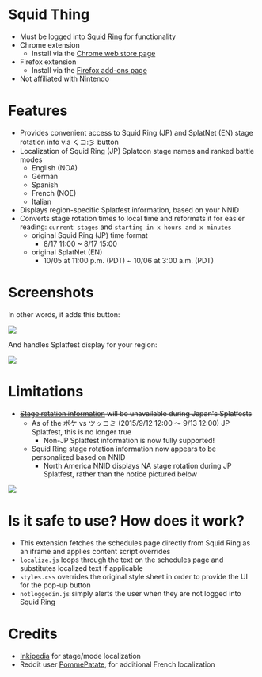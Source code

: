 # Squid Thing

- Must be logged into [Squid Ring](https://splatoon.nintendo.net/) for functionality
- Chrome extension
  - Install via the [Chrome web store page](https://chrome.google.com/webstore/detail/squid-thing/acladlefcbpicihheonbnonmgdemeoco)
- Firefox extension
  - Install via the [Firefox add-ons page](https://addons.mozilla.org/en-US/firefox/addon/squid-thing/)
- Not affiliated with Nintendo

# Features

- Provides convenient access to Squid Ring (JP) and SplatNet (EN) stage rotation info via くコ:彡 button
- Localization of Squid Ring (JP) Splatoon stage names and ranked battle modes
  - English (NOA)
  - German
  - Spanish
  - French (NOE)
  - Italian
- Displays region-specific Splatfest information, based on your NNID
- Converts stage rotation times to local time and reformats it for easier reading: `current stages` and `starting in x hours and x minutes`
  - original Squid Ring (JP) time format
     - 8/17 11:00 ~ 8/17 15:00
  - original SplatNet (EN)
     - 10/05 at 11:00 p.m. (PDT) ~ 10/06 at 3:00 a.m. (PDT)

# Screenshots

In other words, it adds this button:

![](https://i.imgur.com/MHH2MkZ.gif)

And handles Splatfest display for your region:

![](https://i.imgur.com/PRwJgKU.gif)

# Limitations

- ~~[Stage rotation information](http://www.nintendo.co.jp/wiiu/agmj/stage/index.html) will be unavailable during Japan's Splatfests~~
  - As of the ボケ vs ツッコミ (2015/9/12 12:00 ～ 9/13 12:00) JP Splatfest, this is no longer true
     - Non-JP Splatfest information is now fully supported!
  - Squid Ring stage rotation information now appears to be personalized based on NNID
     - North America NNID displays NA stage rotation during JP Splatfest, rather than the notice pictured below


![](https://i.imgur.com/A03GVFK.gif)

# Is it safe to use? How does it work?

- This extension fetches the schedules page directly from Squid Ring as an iframe and applies content script overrides
- `localize.js` loops through the text on the schedules page and substitutes localized text if applicable
- `styles.css` overrides the original style sheet in order to provide the UI for the pop-up button
- `notloggedin.js` simply alerts the user when they are not logged into Squid Ring

# Credits

- [Inkipedia](http://splatoonwiki.org/wiki/Main_Page) for stage/mode localization
- Reddit user [PommePatate](https://www.reddit.com/r/SplatoonMeta/comments/3hakjy/i_made_a_chrome_extension_that_displays_current/cu5suad), for additional French localization
